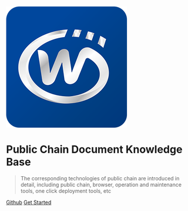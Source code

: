 ![logo](img/favicon-big.png)

# Public Chain Document Knowledge Base

> The corresponding technologies of public chain are introduced in detail, including public chain, browser, operation and maintenance tools, one click deployment tools, etc


[Github](https://github.com/WisedomChainGroup/docs.git)
[Get Started](README.md)